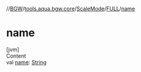 //[BGW](../../../../index.md)/[tools.aqua.bgw.core](../../index.md)/[ScaleMode](../index.md)/[FULL](index.md)/[name](name.md)



# name  
[jvm]  
Content  
val [name](name.md): [String](https://kotlinlang.org/api/latest/jvm/stdlib/kotlin/-string/index.html)  



